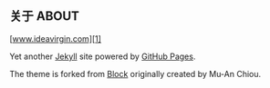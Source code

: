 关于 ABOUT
----------

[www.ideavirgin.com][1]

Yet another [Jekyll][2] site powered by [GitHub Pages][3].

The theme is forked from [Block][4] originally created by Mu-An Chiou.


[1]: http://www.ideavirgin.com
[2]: http://jekyllrb.com
[3]: http://pages.github.com
[4]: https://github.com/muan/muan.github.com
